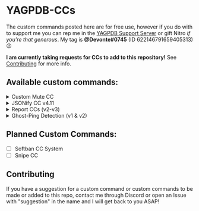 # YAGPDB-CCs
The custom commands posted here are for free use, however if you do with to support me you can rep me in the [YAGPDB Support Server](https://discord.com/invite/4udtcA5) or gift Nitro *if you're that generous*. My tag is **@Devonte#0745** (ID 622146791659405313) 😉

**I am currently taking requests for CCs to add to this repository!** See [Contributing](#Contributing) for more info.

## Available custom commands:

<details>
  <summary>Custom Mute CC</summary>
  <br>
  A selective channel mute custom command that works just like it sounds. It can be edited to also send messages in Mod-Log channels when used.
  *Note:* this CC is no longer supported as there are more efficient versions of this code. Eventually, when there are more CCs added to this repository, this custom command will be removed.
  </br>
</details>

<details>
  <summary>JSONify CC v4.11</summary>
  <br>
  Converts and outputs JSON format of messages, as well as IDs, message types, message snowflake, (etc). See README.md for more info.
  </br>
</details>

<details>
  <summary>Report CCs (v2-v3)</summary>
  <br>
  A fully functioning reports system with reaction interactions, database storage, and admin commands. You can find out more info in the README.md
  </br>
</details>

<details>
  <summary>Ghost-Ping Detection (v1 & v2)</summary>
  <br>
  An accurate ghost-ping detection custom command with optional double checks, mention checks (for edited messages) and more. Ghost-Ping CCs are purposefully made to be easily edited / interchangeable, see README.md fore more info.
  </br>
</details>

## Planned Custom Commands:

- [ ] Softban CC System
- [ ] Snipe CC

## Contributing
If you have a suggestion for a custom command or custom commands to be made or added to this repo, contact me through Discord or open an Issue with "suggestion" in the name and I will get back to you ASAP!
